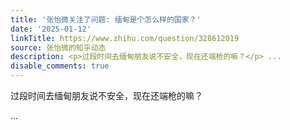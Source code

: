 ```yaml
---
title: '张怡微关注了问题: 缅甸是个怎么样的国家？'
date: '2025-01-12'
linkTitle: https://www.zhihu.com/question/328612019
source: 张怡微的知乎动态
description: <p>过段时间去缅甸朋友说不安全，现在还端枪的嘛？</p> ...
disable_comments: true
---
```

<p>过段时间去缅甸朋友说不安全，现在还端枪的嘛？</p> ...